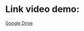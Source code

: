 # Link video demo:
[Google Drive](https://drive.google.com/file/d/1bB7GAajlvGqxhXjTQhCCnUP3KNMGk0Ii/view?usp=sharing)
